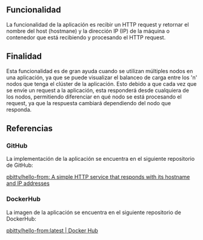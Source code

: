 ## Funcionalidad
La funcionalidad de la aplicación es recibir un HTTP request y retornar el nombre del host (hostmane) y la dirección
IP (IP) de la máquina o contenedor que está recibiendo y procesando el HTTP request.

## Finalidad
Esta funcionalidad es de gran ayuda cuando se utilizan múltiples nodos en una aplicación, ya que se puede visualizar
el balanceo de carga entre los 'n' nodos que tenga el clúster de la aplicación. Esto debido a que cada vez que se
envíe un request a la aplicación, esta responderá desde cualquiera de los nodos, permitiendo diferenciar en qué nodo
se está procesando el request, ya que la respuesta cambiará dependiendo del nodo que responda.

## Referencias
### GitHub
La implementación de la aplicación se encuentra en el siguiente repositorio de GitHub:

[pbitty/hello-from: A simple HTTP service that responds with its hostname and IP addresses](https://github.com/pbitty/hello-from)

### DockerHub
La imagen de la aplicación se encuentra en el siguiente repositorio de DockerHub:

[pbitty/hello-from:latest | Docker Hub](https://hub.docker.com/layers/pbitty/hello-from/latest/images/sha256-815b60bcc226e5e8c43f5d97f778238cd96937e1e0b34da00881b3881cbfbd08?context=explore)